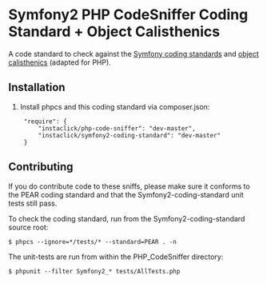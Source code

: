 Symfony2 PHP CodeSniffer Coding Standard + Object Calisthenics
==============================================================

A code standard to check against the [Symfony coding standards](http://symfony.com/doc/current/contributing/code/standards.html)
and [object calisthenics](http://www.slideshare.net/rdohms/bettercode-phpbenelux212alternate) (adapted for PHP).

Installation
------------

1. Install phpcs and this coding standard via composer.json:

        "require": {
            "instaclick/php-code-sniffer": "dev-master",
            "instaclick/symfony2-coding-standard": "dev-master"
        }

Contributing
------------

If you do contribute code to these sniffs, please make sure it conforms to the PEAR
coding standard and that the Symfony2-coding-standard unit tests still pass.

To check the coding standard, run from the Symfony2-coding-standard source root:

    $ phpcs --ignore=*/tests/* --standard=PEAR . -n

The unit-tests are run from within the PHP_CodeSniffer directory:

    $ phpunit --filter Symfony2_* tests/AllTests.php
